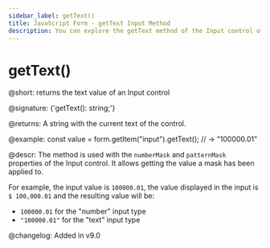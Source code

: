 ```yaml
---
sidebar_label: getText()
title: JavaScript Form - getText Input Method 
description: You can explore the getText method of the Input control of Form in the documentation of the DHTMLX JavaScript UI library. Browse developer guides and API reference, try out code examples and live demos, and download a free 30-day evaluation version of DHTMLX Suite.
---
```


# getText()

@short: returns the text value of an Input control

@signature: {'getText(): string;'}

@returns:
A string with the current text of the control.

@example:
const value = form.getItem("input").getText();
// -> "100000.01"

@descr:
The method is used with the `numberMask` and `patternMask` properties of the Input control. It allows getting the value a mask has been applied to. 

For example, the input value is `100000.01`, the value displayed in the input is `$ 100,000.01` and the resulting value will be:

- `100000.01` for the "number" input type
- `"100000.01"` for the "text" input type

@changelog:
Added in v9.0